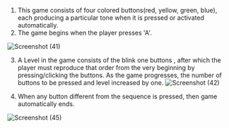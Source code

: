 1. This game consists of four colored buttons(red, yellow, green, blue), each producing a particular tone when it is pressed or activated automatically.
2. The game begins when the player presses 'A'.

![Screenshot (41)](https://user-images.githubusercontent.com/78065798/138523881-fc2893cf-7fce-4f3c-9fdb-e2b89750fe4c.png)

3. A Level in the game consists of the blink one buttons , after which the player must reproduce that order from the very beginning by pressing/clicking the buttons. As the game progresses, the number of buttons to be pressed and level increased by one. 
 ![Screenshot (42)](https://user-images.githubusercontent.com/78065798/138524399-60cf670d-243c-4472-b6ce-7f37e9a1f81d.png)
 
4. When any button different from the sequence is pressed, then game automatically ends.

![Screenshot (45)](https://user-images.githubusercontent.com/78065798/138524662-1e71baed-989f-4e7c-8f42-2b0554d1d8d5.png)


